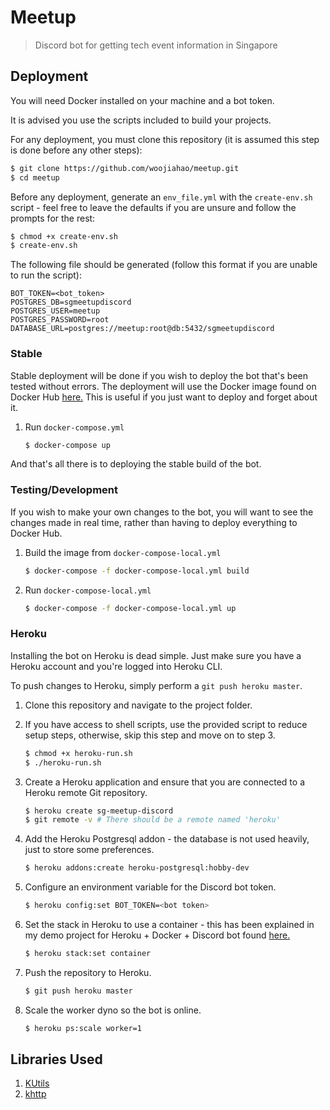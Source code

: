 # Meetup
> Discord bot for getting tech event information in Singapore

## Deployment
You will need Docker installed on your machine and a bot token.

It is advised you use the scripts included to build your projects.

For any deployment, you must clone this repository (it is assumed this step is done before any other steps):

```bash
$ git clone https://github.com/woojiahao/meetup.git
$ cd meetup
```

Before any deployment, generate an `env_file.yml` with the `create-env.sh` script - feel free to leave the defaults if you are unsure and follow the prompts for the rest:

```bash
$ chmod +x create-env.sh
$ create-env.sh
```

The following file should be generated (follow this format if you are unable to run the script):

```
BOT_TOKEN=<bot_token>
POSTGRES_DB=sgmeetupdiscord
POSTGRES_USER=meetup
POSTGRES_PASSWORD=root
DATABASE_URL=postgres://meetup:root@db:5432/sgmeetupdiscord
```

### Stable
Stable deployment will be done if you wish to deploy the bot that's been tested without errors. The deployment will use the Docker image found on Docker Hub [here.](https://hub.docker.com/r/woojiahao/sg-meetup-discord) This is useful if you just want to deploy and forget about it.

1. Run `docker-compose.yml`
   
   ```bash
   $ docker-compose up
   ```

And that's all there is to deploying the stable build of the bot.

### Testing/Development
If you wish to make your own changes to the bot, you will want to see the changes made in real time, rather than having to deploy everything to Docker Hub.

1. Build the image from `docker-compose-local.yml`
   
   ```bash
   $ docker-compose -f docker-compose-local.yml build
   ```

2. Run `docker-compose-local.yml`
   
   ```bash
   $ docker-compose -f docker-compose-local.yml up
   ```

### Heroku
Installing the bot on Heroku is dead simple. Just make sure you have a Heroku account and you're logged into Heroku CLI.

To push changes to Heroku, simply perform a `git push heroku master`. 

1. Clone this repository and navigate to the project folder.
2. If you have access to shell scripts, use the provided script to reduce setup steps, otherwise, skip this step and move on to step 3.
   
   ```bash
   $ chmod +x heroku-run.sh
   $ ./heroku-run.sh
   ```

3. Create a Heroku application and ensure that you are connected to a Heroku remote Git repository.
   
   ```bash
   $ heroku create sg-meetup-discord
   $ git remote -v # There should be a remote named 'heroku'
   ```

4. Add the Heroku Postgresql addon - the database is not used heavily, just to store some preferences.
   
   ```bash
   $ heroku addons:create heroku-postgresql:hobby-dev
   ```

5. Configure an environment variable for the Discord bot token.
   
   ```bash
   $ heroku config:set BOT_TOKEN=<bot token>
   ```

6. Set the stack in Heroku to use a container - this has been explained in my demo project for Heroku + Docker + Discord bot found [here.](https://github.com/woojiahao/discord-docker)
   
   ```bash
   $ heroku stack:set container
   ```

7. Push the repository to Heroku. 
   
   ```bash
   $ git push heroku master
   ```

8. Scale the worker dyno so the bot is online.
   
   ```bash
   $ heroku ps:scale worker=1
   ```

## Libraries Used
1. [KUtils](https://gitlab.com/Aberrantfox/KUtils)
2. [khttp](https://khttp.readthedocs.io/en/latest/)
